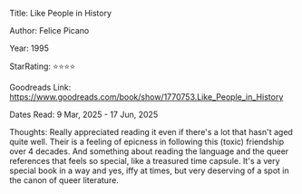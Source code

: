 Title:
Like People in History

Author:
Felice Picano

Year:
1995

StarRating:
⭐⭐⭐⭐

Goodreads Link:
https://www.goodreads.com/book/show/1770753.Like_People_in_History

Dates Read:
9 Mar, 2025 - 17 Jun, 2025

Thoughts:
Really appreciated reading it even if there's a lot that hasn't aged quite
well. Their is a feeling of epicness in following this (toxic) friendship over
4 decades. And something about reading the language and the queer references
that feels so special, like a treasured time capsule. It's a very special book
in a way and yes, iffy at times, but very deserving of a spot in the canon of
queer literature.